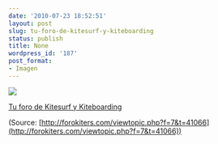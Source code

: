 ```yaml
---
date: '2010-07-23 18:52:51'
layout: post
slug: tu-foro-de-kitesurf-y-kiteboarding
status: publish
title: None
wordpress_id: '187'
post_format:
- Imagen
---
```


[![](http://jjdenis.files.wordpress.com/2012/04/tumblr_l60s85uds01qzqnl8o1_1280.gif)](http://forokiters.com/viewtopic.php?f=7&t=41066)

[Tu foro de Kitesurf y Kiteboarding](http://forokiters.com/viewtopic.php?f=7&t=41066)

(Source: [http://forokiters.com/viewtopic.php?f=7&t=41066](http://forokiters.com/viewtopic.php?f=7&t=41066))
